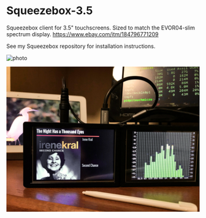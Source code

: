 # Squeezebox-3.5
Squeezebox client for 3.5" touchscreens.  Sized to match the EVOR04-slim spectrum display.  https://www.ebay.com/itm/184796771209

See my Squeezebox repository for installation instructions.

![photo](https://github.com/retired-guy/Squeezebox-3.5/blob/main/231A56C3-E920-47F4-B19B-DE362411C4AC.jpg)

![photo](https://raw.githubusercontent.com/retired-guy/Squeezebox-3.5/main/ElCheapoSmall.jpg)
